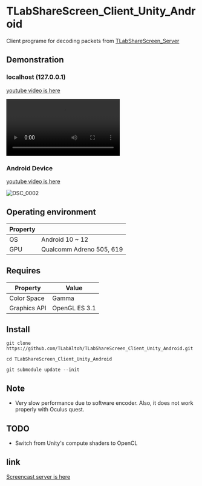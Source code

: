 # TLabShareScreen_Client_Unity_Android
Client programe for decoding packets from [TLabShareScreen_Server](https://github.com/TLabAltoh/TLabShareScreen_Server)

## Demonstration

### localhost (127.0.0.1)

[youtube video is here](https://youtu.be/PK0eoB0jQ_M)

<video src="https://user-images.githubusercontent.com/121733943/210447171-dd79dcfd-c64e-460e-81b2-7078929e0ea3.mp4"></video>

### Android Device

[youtube video is here](https://youtu.be/g4nKSnYe6RA)

![DSC_0002](https://user-images.githubusercontent.com/121733943/211289979-46bfc2f3-c247-4015-b21d-ba5839f11a41.JPG)

## Operating environment
| Property |                          |
|--------- | ------------------------ |
| OS       | Android 10 ~ 12          |
| GPU      | Qualcomm Adreno 505, 619 | 

## Requires
| Property     | Value         |
| ------------ | ------------  |
| Color Space  | Gamma         |
| Graphics API | OpenGL ES 3.1 |

## Install

```
git clone https://github.com/TLabAltoh/TLabShareScreen_Client_Unity_Android.git

cd TLabShareScreen_Client_Unity_Android

git submodule update --init
```

## Note
- Very slow performance due to software encoder. Also, it does not work properly with Oculus quest.

## TODO
- Switch from Unity's compute shaders to OpenCL

## link  
[Screencast server is here](https://github.com/TLabAltoh/TLabShareScreen_Server)
